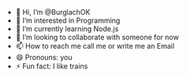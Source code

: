 - 👋 Hi, I’m @BurglachOK
- 👀 I’m interested in Programming
- 🌱 I’m currently learning Node.js
- 💞️ I’m looking to collaborate with someone for now
- 📫 How to reach me call me or write me an Email
- 😄 Pronouns: you
- ⚡ Fun fact: I like trains

<!---
BurglachOK/BurglachOK is a ✨ special ✨ repository because its `README.md` (this file) appears on your GitHub profile.
You can click the Preview link to take a look at your changes.
--->
